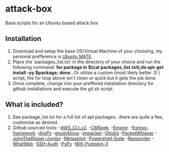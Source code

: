 # attack-box
Base scripts for an Ubuntu based attack box

Installation
------
1) Download and setup the base OS/Virtual Machine of your choosing, my personal prefference is [Ubuntu MATE](https://ubuntu-mate.org/ "Ubuntu MATE").
2) Place the 'packages_list.txt' in the directory of your choice and run the following command: **for package in $(cat packages_list.txt);do apt-get install -yy $package; done**...Or utilise a custom (most likely better :D ) script, the for loop above isn't clean or quick but it gets the job done.
3) Once complete, change into your preffered installation directory for github installations and execute the git.sh script.

What is included?
-----
1) See package_list.txt for a full list of apt packages...there are quite a few, customise as desired.
2) Github sourced tools:
-[AWS_CLI_v2](https://docs.aws.amazon.com/cli/latest/userguide/install-cliv2-linux.html "AWS CLI v2").
-[CMSeek](https://github.com/Tuhinshubhra/CMSeeK "CMSeek").
-[Empire](https://github.com/EmpireProject/Empire.git "Empire").
-[Egress-framework](https://github.com/stufus/egresscheck-framework.git "Egress-framework")
-[dnsPy](https://github.com/dnSpy/dnSpy "dnsPy")
-[enum4linux](https://github.com/CiscoCXSecurity/enum4linux.git "enum4linux")
-[impacket](https://github.com/SecureAuthCorp/impacket "impacket")
-[Ghidra](https://github.com/NationalSecurityAgency/ghidra.git "Ghidra")
-[PacketWhisper](https://github.com/TryCatchHCF/PacketWhisper "PacketWhisper")
-[JohnTheRipper-Jumbo](https://github.com/openwall/john.git "JohnTheRipper-Jumbo")
-[Metasploit](https://raw.githubusercontent.com/rapid7/metasploit-omnibus/master/config/templates/metasploit-framework-wrappers/msfupdate.erb "Metasploit")
-[Powershell-Suite](https://github.com/FuzzySecurity/PowerShell-Suite.git "Powershell-Suite")
-[Responder](https://github.com/SpiderLabs/Responder.git "Responder")
-[WhatWeb](https://github.com/urbanadventurer/WhatWeb "WhatWeb")
-[SSH-Audit](https://github.com/arthepsy/ssh-audit.git "SSH-Audit")
-[PsPy](https://github.com/DominicBreuker/pspy.git "PsPy")
-[Wifi-Pumpkin-3](https://github.com/P0cL4bs/wifipumpkin3.git "Wifi-Pumpkin-3")
